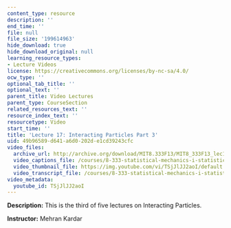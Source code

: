 ```yaml
---
content_type: resource
description: ''
end_time: ''
file: null
file_size: '199614963'
hide_download: true
hide_download_original: null
learning_resource_types:
- Lecture Videos
license: https://creativecommons.org/licenses/by-nc-sa/4.0/
ocw_type: ''
optional_tab_title: ''
optional_text: ''
parent_title: Video Lectures
parent_type: CourseSection
related_resources_text: ''
resource_index_text: ''
resourcetype: Video
start_time: ''
title: 'Lecture 17: Interacting Particles Part 3'
uid: 49b96589-d641-a6d0-202d-e1cd39243cfc
video_files:
  archive_url: http://archive.org/download/MIT8.333F13/MIT8_333F13_lec17_300k.mp4
  video_captions_file: /courses/8-333-statistical-mechanics-i-statistical-mechanics-of-particles-fall-2013/ee1dfb52f57f51529c69c5b3373dc3f3_TSjJlJJ2aoI.vtt
  video_thumbnail_file: https://img.youtube.com/vi/TSjJlJJ2aoI/default.jpg
  video_transcript_file: /courses/8-333-statistical-mechanics-i-statistical-mechanics-of-particles-fall-2013/547f0740c216a199d10571b6e9de8277_TSjJlJJ2aoI.pdf
video_metadata:
  youtube_id: TSjJlJJ2aoI
---
```


**Description:** This is the third of five lectures on Interacting Particles.

**Instructor:** Mehran Kardar


